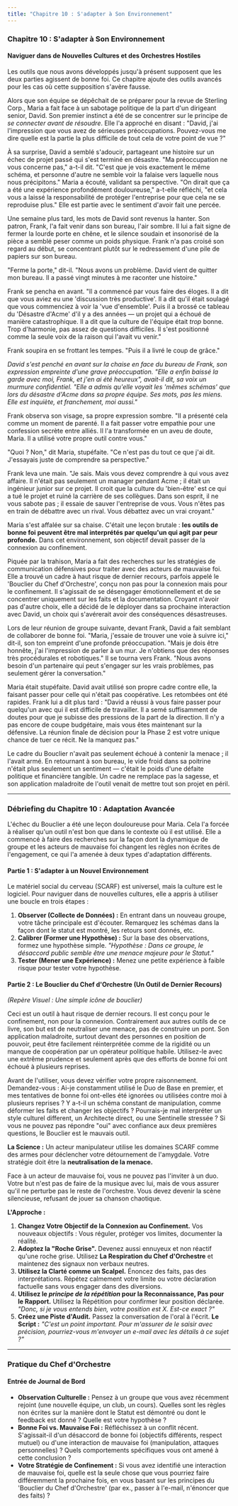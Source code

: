 ```yaml
---
title: "Chapitre 10 : S'adapter à Son Environnement"
---
```

### **Chapitre 10 : S'adapter à Son Environnement**
#### Naviguer dans de Nouvelles Cultures et des Orchestres Hostiles

Les outils que nous avons développés jusqu'à présent supposent que les deux parties agissent de bonne foi. Ce chapitre ajoute des outils avancés pour les cas où cette supposition s'avère fausse.

Alors que son équipe se dépêchait de se préparer pour la revue de Sterling Corp., Maria a fait face à un sabotage politique de la part d'un dirigeant senior, David. Son premier instinct a été de se concentrer sur le principe de *se connecter avant de résoudre*. Elle l'a approché en disant : "David, j'ai l'impression que vous avez de sérieuses préoccupations. Pouvez-vous me dire quelle est la partie la plus difficile de tout cela de votre point de vue ?"

À sa surprise, David a semblé s'adoucir, partageant une histoire sur un échec de projet passé qui s'est terminé en désastre. "Ma préoccupation ne vous concerne pas," a-t-il dit. "C'est que je vois exactement le même schéma, et personne d'autre ne semble voir la falaise vers laquelle nous nous précipitons." Maria a écouté, validant sa perspective. "On dirait que ça a été une expérience profondément douloureuse," a-t-elle réfléchi, "et cela vous a laissé la responsabilité de protéger l'entreprise pour que cela ne se reproduise plus." Elle est partie avec le sentiment d'avoir fait une percée.

Une semaine plus tard, les mots de David sont revenus la hanter. Son patron, Frank, l'a fait venir dans son bureau, l'air sombre. Il lui a fait signe de fermer la lourde porte en chêne, et le silence soudain et insonorisé de la pièce a semblé peser comme un poids physique. Frank n'a pas croisé son regard au début, se concentrant plutôt sur le redressement d'une pile de papiers sur son bureau.

"Ferme la porte," dit-il. "Nous avons un problème. David vient de quitter mon bureau. Il a passé vingt minutes à me raconter une histoire."

Frank se pencha en avant. "Il a commencé par vous faire des éloges. Il a dit que vous aviez eu une 'discussion très productive'. Il a dit qu'il était soulagé que vous commenciez à voir la 'vue d'ensemble'. Puis il a brossé ce tableau du 'Désastre d'Acme' d'il y a des années — un projet qui a échoué de manière catastrophique. Il a dit que la culture de l'équipe était *trop* bonne. Trop d'harmonie, pas assez de questions difficiles. Il s'est positionné comme la seule voix de la raison qui l'avait vu venir."

Frank soupira en se frottant les tempes. "Puis il a livré le coup de grâce."

*David s'est penché en avant sur la chaise en face du bureau de Frank, son expression empreinte d'une grave préoccupation. "Elle a enfin baissé la garde avec moi, Frank, et j'en ai été heureux", avait-il dit, sa voix un murmure confidentiel. "Elle a admis qu'elle voyait les 'mêmes schémas' que lors du désastre d'Acme dans sa propre équipe. Ses mots, pas les miens. Elle est inquiète, et franchement, moi aussi."*

Frank observa son visage, sa propre expression sombre. "Il a présenté cela comme un moment de parenté. Il a fait passer votre empathie pour une confession secrète entre alliés. Il l'a transformée en un aveu de doute, Maria. Il a utilisé votre propre outil contre vous."

"Quoi ? Non," dit Maria, stupéfaite. "Ce n'est pas du tout ce que j'ai dit. J'essayais juste de comprendre sa perspective."

Frank leva une main. "Je sais. Mais vous devez comprendre à qui vous avez affaire. Il n'était pas seulement un manager pendant Acme ; il était un ingénieur junior sur ce projet. Il croit que la culture du 'bien-être' est ce qui a tué le projet et ruiné la carrière de ses collègues. Dans son esprit, il ne vous sabote pas ; il essaie de sauver l'entreprise de vous. Vous n'êtes pas en train de débattre avec un rival. Vous débattez avec un vrai croyant."

Maria s'est affalée sur sa chaise. C'était une leçon brutale : **les outils de bonne foi peuvent être mal interprétés par quelqu'un qui agit par peur profonde.** Dans cet environnement, son objectif devait passer de la connexion au confinement.

Piquée par la trahison, Maria a fait des recherches sur les stratégies de communication défensives pour traiter avec des acteurs de mauvaise foi. Elle a trouvé un cadre à haut risque de dernier recours, parfois appelé le 'Bouclier du Chef d'Orchestre', conçu non pas pour la connexion mais pour le confinement. Il s'agissait de se désengager émotionnellement et de se concentrer uniquement sur les faits et la documentation. Croyant n'avoir pas d'autre choix, elle a décidé de le déployer dans sa prochaine interaction avec David, un choix qui s'avérerait avoir des conséquences désastreuses.

Lors de leur réunion de groupe suivante, devant Frank, David a fait semblant de collaborer de bonne foi. "Maria, j'essaie de trouver une voie à suivre ici," dit-il, son ton empreint d'une profonde préoccupation. "Mais je dois être honnête, j'ai l'impression de parler à un mur. Je n'obtiens que des réponses très procédurales et robotiques." Il se tourna vers Frank. "Nous avons besoin d'un partenaire qui peut s'engager sur les vrais problèmes, pas seulement gérer la conversation."

Maria était stupéfaite. David avait utilisé son propre cadre contre elle, la faisant passer pour celle qui n'était pas coopérative. Les retombées ont été rapides. Frank lui a dit plus tard : "David a réussi à vous faire passer pour quelqu'un avec qui il est difficile de travailler. Il a semé suffisamment de doutes pour que je subisse des pressions de la part de la direction. Il n'y a pas encore de coupe budgétaire, mais vous êtes maintenant sur la défensive. La réunion finale de décision pour la Phase 2 est votre unique chance de tuer ce récit. Ne la manquez pas."

Le cadre du Bouclier n'avait pas seulement échoué à contenir la menace ; il l'avait armé. En retournant à son bureau, le vide froid dans sa poitrine n'était plus seulement un sentiment — c'était le poids d'une défaite politique et financière tangible. Un cadre ne remplace pas la sagesse, et son application maladroite de l'outil venait de mettre tout son projet en péril.

---
### **Débriefing du Chapitre 10 : Adaptation Avancée**

L'échec du Bouclier a été une leçon douloureuse pour Maria. Cela l'a forcée à réaliser qu'un outil n'est bon que dans le contexte où il est utilisé. Elle a commencé à faire des recherches sur la façon dont la dynamique de groupe et les acteurs de mauvaise foi changent les règles non écrites de l'engagement, ce qui l'a amenée à deux types d'adaptation différents.

#### **Partie 1 : S'adapter à un Nouvel Environnement**
Le matériel social du cerveau (SCARF) est universel, mais la culture est le logiciel. Pour naviguer dans de nouvelles cultures, elle a appris à utiliser une boucle en trois étapes :
1.  **Observer (Collecte de Données) :** En entrant dans un nouveau groupe, votre tâche principale est d'écouter. Remarquez les schémas dans la façon dont le statut est montré, les retours sont donnés, etc.
2.  **Calibrer (Former une Hypothèse) :** Sur la base des observations, formez une hypothèse simple. *"Hypothèse : Dans ce groupe, le désaccord public semble être une menace majeure pour le Statut."*
3.  **Tester (Mener une Expérience) :** Menez une petite expérience à faible risque pour tester votre hypothèse.

#### **Partie 2 : Le Bouclier du Chef d'Orchestre (Un Outil de Dernier Recours)**
*(Repère Visuel : Une simple icône de bouclier)*

Ceci est un outil à haut risque de dernier recours. Il est conçu pour le confinement, non pour la connexion. Contrairement aux autres outils de ce livre, son but est de neutraliser une menace, pas de construire un pont. Son application maladroite, surtout devant des personnes en position de pouvoir, peut être facilement réinterprétée comme de la rigidité ou un manque de coopération par un opérateur politique habile. Utilisez-le avec une extrême prudence et seulement après que des efforts de bonne foi ont échoué à plusieurs reprises.

Avant de l'utiliser, vous devez vérifier votre propre raisonnement. Demandez-vous : Ai-je constamment utilisé le Duo de Base en premier, et mes tentatives de bonne foi ont-elles été ignorées ou utilisées contre moi à plusieurs reprises ? Y a-t-il un schéma constant de manipulation, comme déformer les faits et changer les objectifs ? Pourrais-je mal interpréter un style culturel different, un Architecte direct, ou une Sentinelle stressée ? Si vous ne pouvez pas répondre "oui" avec confiance aux deux premières questions, le Bouclier est le mauvais outil.

**La Science :** Un acteur manipulateur utilise les domaines SCARF comme des armes pour déclencher votre détournement de l'amygdale. Votre stratégie doit être la **neutralisation de la menace.**

Face à un acteur de mauvaise foi, vous ne pouvez pas l'inviter à un duo. Votre but n'est pas de faire de la musique avec lui, mais de vous assurer qu'il ne perturbe pas le reste de l'orchestre. Vous devez devenir la scène silencieuse, refusant de jouer sa chanson chaotique.

**L'Approche :**
1.  **Changez Votre Objectif de la Connexion au Confinement.** Vos nouveaux objectifs : Vous réguler, protéger vos limites, documenter la réalité.
2.  **Adoptez la "Roche Grise".** Devenez aussi ennuyeux et non réactif qu'une roche grise. Utilisez **La Respiration du Chef d'Orchestre** et maintenez des signaux non verbaux neutres.
3.  **Utilisez la Clarté comme un Scalpel.** Énoncez des faits, pas des interprétations. Répétez calmement votre limite ou votre déclaration factuelle sans vous engager dans des diversions.
4.  **Utilisez le *principe de la répétition* pour la Reconnaissance, Pas pour le Rapport.** Utilisez la Répétition pour confirmer leur position déclarée. *"Donc, si je vous entends bien, votre position est X. Est-ce exact ?"*
5.  **Créez une Piste d'Audit.** Passez la conversation de l'oral à l'écrit. **Le Script :** *"C'est un point important. Pour m'assurer de le saisir avec précision, pourriez-vous m'envoyer un e-mail avec les détails à ce sujet ?"*

---
### **Pratique du Chef d'Orchestre**

#### **Entrée de Journal de Bord**
*   **Observation Culturelle :** Pensez à un groupe que vous avez récemment rejoint (une nouvelle équipe, un club, un cours). Quelles sont les règles non écrites sur la manière dont le Statut est démontré ou dont le feedback est donné ? Quelle est votre hypothèse ?
*   **Bonne Foi vs. Mauvaise Foi :** Réfléchissez à un conflit récent. S'agissait-il d'un désaccord de bonne foi (objectifs différents, respect mutuel) ou d'une interaction de mauvaise foi (manipulation, attaques personnelles) ? Quels comportements spécifiques vous ont amené à cette conclusion ?
*   **Votre Stratégie de Confinement :** Si vous avez identifié une interaction de mauvaise foi, quelle est la seule chose que vous pourriez faire différemment la prochaine fois, en vous basant sur les principes du 'Bouclier du Chef d'Orchestre' (par ex., passer à l'e-mail, n'énoncer que des faits) ?

